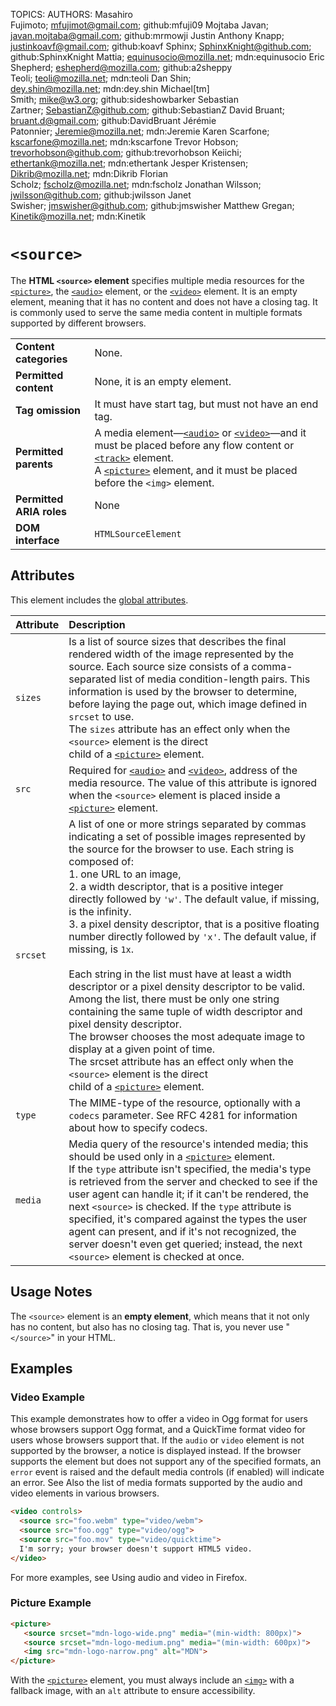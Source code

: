 TOPICS: <source>
AUTHORS: Masahiro Fujimoto; mfujimot@gmail.com; github:mfuji09
         Mojtaba Javan; javan.mojtaba@gmail.com; github:mrmowji
         Justin Anthony Knapp; justinkoavf@gmail.com; github:koavf
         Sphinx; SphinxKnight@github.com; github:SphinxKnight
         Mattia; equinusocio@mozilla.net; mdn:equinusocio
         Eric Shepherd; eshepherd@mozilla.com; github:a2sheppy
         Teoli; teoli@mozilla.net; mdn:teoli
         Dan Shin; dey.shin@mozilla.net; mdn:dey.shin
         Michael[tm] Smith; mike@w3.org; github:sideshowbarker
         Sebastian Zartner; SebastianZ@github.com; github:SebastianZ
         David Bruant; bruant.d@gmail.com; github:DavidBruant
         Jérémie Patonnier; Jeremie@mozilla.net; mdn:Jeremie
         Karen Scarfone; kscarfone@mozilla.net; mdn:kscarfone
         Trevor Hobson; trevorhobson@github.com; github:trevorhobson
         Keiichi; ethertank@mozilla.net; mdn:ethertank
         Jesper Kristensen; Dikrib@mozilla.net; mdn:Dikrib
         Florian Scholz; fscholz@mozilla.net; mdn:fscholz
         Jonathan Wilsson; jwilsson@github.com; github:jwilsson
         Janet Swisher; jmswisher@github.com; github:jmswisher
         Matthew Gregan; Kinetik@mozilla.net; mdn:Kinetik

# `<source>`

The **HTML `<source>` element** specifies multiple media resources for the [`<picture>`](/en/webfrontend/<picture>),
the [`<audio>`](/en/webfrontend/<audio>) element, or the [`<video>`](/en/webfrontend/<video>) element.
It is an empty element, meaning that it has no content and does not have a closing tag. It is
commonly used to serve the same media content in multiple formats supported by different browsers.

|  |  |
| :-- | :-- |
| **Content categories** | None. |
| **Permitted content** | None, it is an empty element.|
| **Tag omission** | It must have start tag, but must not have an end tag.|
| **Permitted parents** | A media element—[`<audio>`](/en/webfrontend/<audio>) or [`<video>`](/en/webfrontend/<video>)—and it must be placed before any flow content or [`<track>`](/en/webfrontend/<track>) element. <br>A [`<picture>`](/en/webfrontend/<picture>) element, and it must be placed before the `<img>` element. |
| **Permitted ARIA roles** | None |
| **DOM interface** | `HTMLSourceElement` |

## Attributes

This element includes the [global attributes](https://wiki.developer.mozilla.org/en-US/docs/HTML/Global_attributes).

| Attribute | Description |
| :-- | :-- |
| `sizes` | Is a list of source sizes that describes the final rendered width of the image represented by the source. Each source size consists of a comma-separated list of media condition-length pairs. This information is used by the browser to determine, before laying the page out, which image defined in `srcset` to use.<br>The `sizes` attribute has an effect only when the `<source>` element is the direct<br>child of a [`<picture>`](/en/webfrontend/<picture>) element.
| `src` | Required for [`<audio>`](/en/webfrontend/<audio>) and [`<video>`](/en/webfrontend/<video>), address of the media resource. The value of this attribute is ignored when the `<source>` element is placed inside a [`<picture>`](/en/webfrontend/<picture>) element.
| `srcset` | A list of one or more strings separated by commas indicating a set of possible images represented by the source for the browser to use. Each string is composed of:<br>1. one URL to an image,<br>2. a width descriptor, that is a positive integer directly followed by `'w'`. The default value, if missing, is the infinity.<br>3. a pixel density descriptor, that is a positive floating number directly followed by `'x'`. The default value, if missing, is `1x`.<br><br>Each string in the list must have at least a width descriptor or a pixel density descriptor to be valid. Among the list, there must be only one string containing the same tuple of width descriptor and pixel density descriptor.<br>The browser chooses the most adequate image to display at a given point of time.<br>The srcset attribute has an effect only when the `<source>` element is the direct<br>child of a [`<picture>`](/en/webfrontend/<picture>) element.
| `type` | The MIME-type of the resource, optionally with a `codecs` parameter. See RFC 4281 for information about how to specify codecs.
| `media` | Media query of the resource's intended media; this should be used only in a [`<picture>`](/en/webfrontend/<picture>) element.<br>If the `type` attribute isn't specified, the media's type is retrieved from the server and checked to see if the user agent can handle it; if it can't be rendered, the next `<source>` is checked. If the `type` attribute is specified, it's compared against the types the user agent can present, and if it's not recognized, the server doesn't even get queried; instead, the next `<source>` element is checked at once.

## Usage Notes

The `<source>` element is an **empty element**, which means that it not only has no content,
but also has no closing tag. That is, you never use "`</source>`" in your HTML.

## Examples

### Video Example

This example demonstrates how to offer a video in Ogg format for users whose browsers support
Ogg format, and a QuickTime format video for users whose browsers support that. If the `audio` or
`video` element is not supported by the browser, a notice is displayed instead.  If the browser
supports the element but does not support any of the specified formats, an `error` event is raised
and the default media controls (if enabled) will indicate an error. See Also the list of
media formats supported by the audio and video elements in various browsers.

```html
<video controls>
  <source src="foo.webm" type="video/webm">
  <source src="foo.ogg" type="video/ogg">
  <source src="foo.mov" type="video/quicktime">
  I'm sorry; your browser doesn't support HTML5 video.
</video>
```

For more examples, see Using audio and video in Firefox.

### Picture Example

```html
<picture>
   <source srcset="mdn-logo-wide.png" media="(min-width: 800px)">
   <source srcset="mdn-logo-medium.png" media="(min-width: 600px)">
   <img src="mdn-logo-narrow.png" alt="MDN">
</picture>
```

With the [`<picture>`](/en/webfrontend/<picture>) element, you must always include an
[`<img>`](/en/webfrontend/<img>) with a fallback image, with an `alt` attribute to ensure accessibility.
